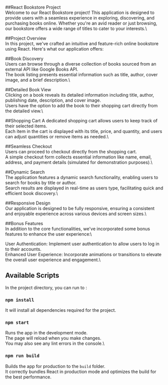 ##React Bookstore Project\
Welcome to our React Bookstore project! This application is designed to provide users with a seamless experience in exploring, discovering, and purchasing books online. Whether you're an avid reader or just browsing, our bookstore offers a wide range of titles to cater to your interests.\

##Project Overview\
In this project, we've crafted an intuitive and feature-rich online bookstore using React. Here's what our application offers:

##Book Discovery\
Users can browse through a diverse collection of books sourced from an external API like Google Books API.\
The book listing presents essential information such as title, author, cover image, and a brief description.\

##Detailed Book View\
Clicking on a book reveals its detailed information including title, author, publishing date, description, and cover image.\
Users have the option to add the book to their shopping cart directly from the detailed view.\

##Shopping Cart
A dedicated shopping cart allows users to keep track of their selected items.\
Each item in the cart is displayed with its title, price, and quantity, and users can adjust quantities or remove items as needed.\

##Seamless Checkout\
Users can proceed to checkout directly from the shopping cart.\
A simple checkout form collects essential information like name, email, address, and payment details (simulated for demonstration purposes).\

##Dynamic Search\
The application features a dynamic search functionality, enabling users to search for books by title or author.\
Search results are displayed in real-time as users type, facilitating quick and efficient book discovery.\

##Responsive Design\
Our application is designed to be fully responsive, ensuring a consistent and enjoyable experience across various devices and screen sizes.\


##Bonus Features\
In addition to the core functionalities, we've incorporated some bonus features to enhance the user experience:\

User Authentication: Implement user authentication to allow users to log in to their accounts.\
Enhanced User Experience: Incorporate animations or transitions to elevate the overall user experience and engagement.\



## Available Scripts

In the project directory, you can run to :

### `npm install`

It will install all dependencies required for the project.

### `npm start`

Runs the app in the development mode.\
The page will reload when you make changes.\
You may also see any lint errors in the console.\


### `npm run build`

Builds the app for production to the `build` folder.\
It correctly bundles React in production mode and optimizes the build for the best performance.







